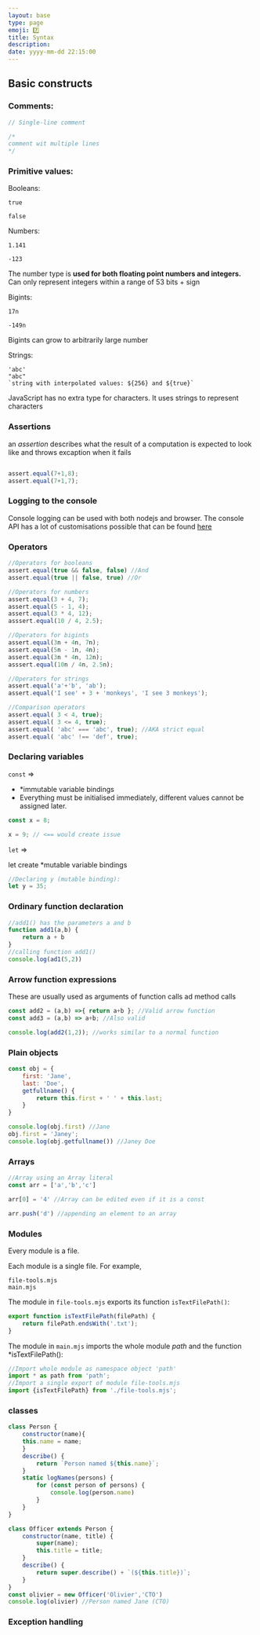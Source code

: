 ```yaml
---
layout: base
type: page
emoji: 7️⃣
title: Syntax
description: 
date: yyyy-mm-dd 22:15:00
---
```


## Basic constructs

### Comments:

```js
// Single-line comment

/*
comment wit multiple lines
*/

```

### Primitive values:

Booleans:
    
    true
    
    false

Numbers:
    
    1.141

    -123

The number type is __used for both floating point numbers and integers.__
Can only represent integers within a range of 53 bits + sign

Bigints:
    
    17n
    
    -149n

Bigints can grow to arbitrarily large number

Strings:

    'abc'
    "abc"
    `string with interpolated values: ${256} and ${true}`

JavaScript has no extra type for characters. It uses strings to represent characters

### Assertions

an *assertion* describes what the result of a computation is expected to look like and throws excaption when it fails

```js

assert.equal(7+1,8);
assert.equal(7+1,7);

```

### Logging to the console

Console logging can be used with both nodejs and browser. 
The console API has a lot of customisations possible that can be found [here](https://developer.mozilla.org/en-US/docs/Web/API/console)

### Operators

```js
//Operators for booleans
assert.equal(true && false, false) //And
assert.equal(true || false, true) //Or

//Operators for numbers
assert.equal(3 + 4, 7);
assert.equal(5 - 1, 4);
assert.equal(3 * 4, 12);
asssert.equal(10 / 4, 2.5);

//Operators for bigints
assert.equal(3n + 4n, 7n);
assert.equal(5n - 1n, 4n);
assert.equal(3n * 4n, 12n);
asssert.equal(10n / 4n, 2.5n);

//Operators for strings
assert.equal('a'+'b', 'ab');
assert.equal('I see' + 3 + 'monkeys', 'I see 3 monkeys');

//Comparison operators
assert.equal( 3 < 4, true);
assert.equal( 3 <= 4, true);
assert.equal( 'abc' === 'abc', true); //AKA strict equal
assert.equal( 'abc' !== 'def', true);
```

### Declaring variables

`const` => 
- *immutable variable bindings
- Everything must be initialised immediately, different values cannot be assigned later.

```js
const x = 8;

x = 9; // <== would create issue
```

`let` =>

let create *mutable variable bindings

```js
//Declaring y (mutable binding):
let y = 35;
```

### Ordinary function declaration

```js
//add1() has the parameters a and b
function add1(a,b) {
    return a + b
}
//calling function add1()
console.log(ad1(5,2))
```
### Arrow function expressions

These are usually used as arguments of function calls ad method calls

```js
const add2 = (a,b) =>{ return a+b }; //Valid arrow function
const add3 = (a,b) => a+b; //Also valid

console.log(add2(1,2)); //works similar to a normal function
```

### Plain objects

```js
const obj = {
    first: 'Jane',
    last: 'Doe',
    getfullname() {
        return this.first + ' ' + this.last;
    }
}

console.log(obj.first) //Jane
obj.first = 'Janey';
console.log(obj.getfullname()) //Janey Doe
```
### Arrays

```js
//Array using an Array literal
const arr = ['a','b','c']

arr[0] = '4' //Array can be edited even if it is a const

arr.push('d') //appending an element to an array
```

### Modules
Every module is a file.

Each module is a single file. For example,

    file-tools.mjs
    main.mjs

The module in `file-tools.mjs` exports its function `isTextFilePath()`:

```js
export function isTextFilePath(filePath) {
    return filePath.endsWith('.txt');
}
```

The module in `main.mjs` imports the whole module *path* and the function *isTextFilePath():

```js
//Import whole module as namespace object 'path'
import * as path from 'path';
//Import a single export of module file-tools.mjs
import {isTextFilePath} from './file-tools.mjs';
```

### classes

```js
class Person {
    constructor(name){
    this.name = name;
    }
    describe() {
        return `Person named ${this.name}`;
    }
    static logNames(persons) {
        for (const person of persons) {
            console.log(person.name)
        }
    }
}

class Officer extends Person {
    constructor(name, title) {
        super(name);
        this.title = title;
    }
    describe() {
        return super.describe() + `(${this.title})`;
    }
}
const olivier = new Officer('Olivier','CTO')
console.log(olivier) //Person named Jane (CTO)
```

### Exception handling

```js



